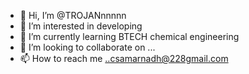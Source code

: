 - 👋 Hi, I’m @TROJANnnnnn
- 👀 I’m interested in developing
- 🌱 I’m currently learning BTECH chemical engineering
- 💞️ I’m looking to collaborate on ...
- 📫 How to reach me ..csamarnadh@228gmail.com

<!---
TROJANnnnnn/TROJANnnnnn is a ✨ special ✨ repository because its `README.md` (this file) appears on your GitHub profile.
You can click the Preview link to take a look at your changes.
--->
